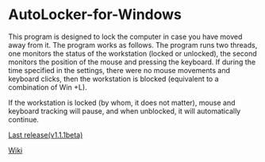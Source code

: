 # AutoLocker-for-Windows
This program is designed to lock the computer in case you have moved away from it. The program works as follows. The program runs two threads, one monitors the status of the workstation (locked or unlocked), the second monitors the position of the mouse and pressing the keyboard. If during the time specified in the settings, there were no mouse movements and keyboard clicks, then the workstation is blocked (equivalent to a combination of Win +L).

If the workstation is locked (by whom, it does not matter), mouse and keyboard tracking will pause, and when unblocked, it will automatically continue.



[Last release(v1.1.1beta)](https://github.com/xXMRK888YTXx/AutoLocker-for-Windows/releases/tag/v1.1.1beta)


[Wiki](https://github.com/xXMRK888YTXx/AutoLocker-for-Windows/wiki/Wiki)
